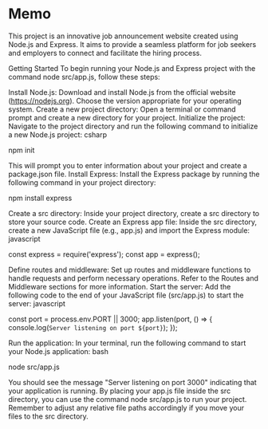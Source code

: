 # Memo
This project is an innovative job announcement website created using Node.js and Express. It aims to provide a seamless platform for job seekers and employers to connect and facilitate the hiring process.

Getting Started
To begin running your Node.js and Express project with the command node src/app.js, follow these steps:

Install Node.js: Download and install Node.js from the official website (https://nodejs.org). Choose the version appropriate for your operating system.
Create a new project directory: Open a terminal or command prompt and create a new directory for your project.
Initialize the project: Navigate to the project directory and run the following command to initialize a new Node.js project:
csharp

npm init

This will prompt you to enter information about your project and create a package.json file.
Install Express: Install the Express package by running the following command in your project directory:

npm install express

Create a src directory: Inside your project directory, create a src directory to store your source code.
Create an Express app file: Inside the src directory, create a new JavaScript file (e.g., app.js) and import the Express module:
javascript

const express = require('express');
const app = express();

Define routes and middleware: Set up routes and middleware functions to handle requests and perform necessary operations. Refer to the Routes and Middleware sections for more information.
Start the server: Add the following code to the end of your JavaScript file (src/app.js) to start the server:
javascript

const port = process.env.PORT || 3000;
app.listen(port, () => {
  console.log(`Server listening on port ${port}`);
});

Run the application: In your terminal, run the following command to start your Node.js application:
bash

node src/app.js

You should see the message "Server listening on port 3000" indicating that your application is running.
By placing your app.js file inside the src directory, you can use the command node src/app.js to run your project. Remember to adjust any relative file paths accordingly if you move your files to the src directory.
